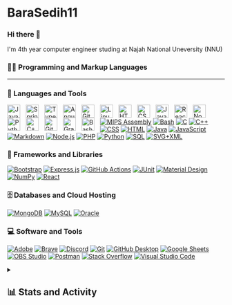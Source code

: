 # BaraSedih11
### Hi there 👋
<p> I'm 4th year computer engineer studing at Najah National Uneversity (NNU) </p>
<!--
**BaraSedih11/BaraSedih11** is a ✨ _special_ ✨ repository because its `README.md` (this file) appears on your GitHub profile.

Here are some ideas to get you started:

- 🔭 I’m currently working on ...
- 🌱 I’m currently learning ...
- 👯 I’m looking to collaborate on ...
- 🤔 I’m looking for help with ...
- 💬 Ask me about ...
- 📫 How to reach me: ...
- 😄 Pronouns: ...
- ⚡ Fun fact: ...
-->


<details> 
  <summary><h2>🛠️ My Favorite Tools</h2></summary>
  <!-- Some badges are from https://github.com/Ileriayo/markdown-badges -->

  <h3>👨‍💻 Programming and Markup Languages</h3>

---
### 🧰 Languages and Tools

<img align="left" alt="Java" width="30px" style="padding-right:10px;" src="https://cdn.jsdelivr.net/gh/devicons/devicon/icons/java/java-original.svg"/>
<img align="left" alt="Spring" width="30px" style="padding-right:10px;" src="https://cdn.jsdelivr.net/gh/devicons/devicon/icons/spring/spring-original.svg" />
<img align="left" alt="TypeScript" width="30px" style="padding-right:10px;" src="https://cdn.jsdelivr.net/gh/devicons/devicon/icons/typescript/typescript-plain.svg" />
<img align="left" alt="Angular" width="30px" style="padding-right:10px;" src="https://cdn.jsdelivr.net/gh/devicons/devicon/icons/angularjs/angularjs-plain.svg" />
<img align="left" alt="Git" width="30px" style="padding-right:10px;" src="https://cdn.jsdelivr.net/gh/devicons/devicon/icons/git/git-original.svg" />
<img align="left" alt="Linux" width="30px" style="padding-right:10px;" src="https://cdn.jsdelivr.net/gh/devicons/devicon/icons/linux/linux-original.svg" />
<img align="left" alt="HTML" width="30px" style="padding-right:10px;" src="https://cdn.jsdelivr.net/gh/devicons/devicon/icons/html5/html5-plain.svg" />
<img align="left" alt="CSS" width="30px" style="padding-right:10px;" src="https://cdn.jsdelivr.net/gh/devicons/devicon/icons/css3/css3-plain.svg" />
<img align="left" alt="JavaScript" width="30px" style="padding-right:10px;" src="https://cdn.jsdelivr.net/gh/devicons/devicon/icons/javascript/javascript-plain.svg" />
<img align="left" alt="React" width="30px" style="padding-right:10px;" src="https://cdn.jsdelivr.net/gh/devicons/devicon/icons/react/react-original.svg" />
<img align="left" alt="NodeJS" width="30px" style="padding-right:10px;" src="https://cdn.jsdelivr.net/gh/devicons/devicon/icons/nodejs/nodejs-original.svg" />
<img align="left" alt="Python" width="30px" style="padding-right:10px;" src="https://cdn.jsdelivr.net/gh/devicons/devicon/icons/python/python-plain.svg" />
<img align="left" alt="C++" width="30px" style="padding-right:10px;" src="https://cdn.jsdelivr.net/gh/devicons/devicon/icons/cplusplus/cplusplus-line.svg" />
<img align="left" alt="GitHub" width="30px" style="padding-right:10px;" src="https://cdn.jsdelivr.net/gh/devicons/devicon/icons/github/github-original.svg" />
<img align="left" alt="Gradle" width="30px" style="padding-right:10px;" src="https://cdn.jsdelivr.net/gh/devicons/devicon/icons/gradle/gradle-plain.svg" />
<img align="left" alt="Bash" width="30px" style="padding-right:10px;" src="https://cdn.jsdelivr.net/gh/devicons/devicon/icons/bash/bash-original.svg" />
<br />
  <p>
      <a href="https://github.com/search?q=user%3ABaraSedih11+language%3Aassembly"><img alt="MIPS Assembly" src="https://custom-icon-badges.demolab.com/badge/Assembly-525252.svg?logo=asm-hex&logoColor=white"></a>
      <a href="https://github.com/search?q=user%3ABaraSedih11+language%3Abash"><img alt="Bash" src="https://img.shields.io/badge/Bash-121011.svg?logo=gnu-bash&logoColor=white"></a>
      <a href="https://github.com/search?q=user%3ABaraSedih11+language%3Ac"><img alt="C" src="https://custom-icon-badges.demolab.com/badge/C-03599C.svg?logo=c-in-hexagon&logoColor=white"></a>
      <a href="https://github.com/search?q=user%3ABaraSedih11+language%3Acpp"><img alt="C++" src="https://custom-icon-badges.demolab.com/badge/C++-9C033A.svg?logo=cpp2&logoColor=white"></a>
      <a href="https://github.com/search?q=user%3ABaraSedih11+language%3Acss"><img alt="CSS" src="https://img.shields.io/badge/CSS-1572B6.svg?logo=css3&logoColor=white"></a>
      <a href="https://github.com/search?q=user%3ABaraSedih11+language%3Ahtml"><img alt="HTML" src="https://img.shields.io/badge/HTML-E34F26.svg?logo=html5&logoColor=white"></a>
      <a href="https://github.com/search?q=user%3ABaraSedih11+language%3Ajava"><img alt="Java" src="https://custom-icon-badges.demolab.com/badge/Java-007396.svg?logo=java&logoColor=white"></a>
      <a href="https://github.com/search?q=user%3ABaraSedih11+language%3Ajavascript"><img alt="JavaScript" src="https://img.shields.io/badge/JavaScript-F7DF1E.svg?logo=javascript&logoColor=black"></a>
<!--       <a href="https://github.com/search?q=user%3ABaraSedih11+language%3Atex"><img alt="LaTeX" src="https://img.shields.io/badge/LaTeX-008080.svg?logo=LaTeX&logoColor=white"></a> -->
      <a href="https://github.com/search?q=user%3ABaraSedih11+language%3Amarkdown"><img alt="Markdown" src="https://img.shields.io/badge/Markdown-000000.svg?logo=markdown&logoColor=white"></a>
      <a href="https://github.com/search?q=user%3ABaraSedih11+language%3Ajavascript"><img alt="Node.js" src="https://img.shields.io/badge/Node.js-43853D.svg?logo=node.js&logoColor=white"></a>
      <a href="https://github.com/search?q=user%3ABaraSedih111+org%3AaydiOrg+language%3Aphp"><img alt="PHP" src="https://img.shields.io/badge/PHP-777BB4.svg?logo=php&logoColor=white"></a>
<!--       <a href="https://github.com/search?q=user%3ABaraSedih11+language%3Aprolog"><img alt="Prolog" src="https://custom-icon-badges.demolab.com/badge/Prolog-E61B23.svg?logo=swi-prolog&logoColor=white"></a> -->
      <a href="https://github.com/search?q=user%3ABaraSedih11+language%3Apython"><img alt="Python" src="https://img.shields.io/badge/Python-14354C.svg?logo=python&logoColor=white"></a>
<!--       <a href="https://github.com/search?q=user%3ABaraSedih11+language%3Ar"><img alt="R" src="https://img.shields.io/badge/R-276DC3.svg?logo=r&logoColor=white"></a> -->
<!--       <a href="https://github.com/search?q=user%3ABaraSedih11+language%3Arst"><img alt="Restructured Text" src="https://img.shields.io/badge/Restructured Text-3a4148.svg?logo=readthedocs&logoColor=white"></a> -->
<!--       <a href="https://github.com/search?q=user%3ABaraSedih11+language%3Ascratch"><img alt="Scratch" src="https://img.shields.io/badge/Scratch-4D97FF.svg?logo=scratch&logoColor=white"></a> -->
      <a href="https://github.com/search?q=user%3ABaraSedih11+language%3Asql"><img alt="SQL" src="https://custom-icon-badges.demolab.com/badge/SQL-025E8C.svg?logo=database&logoColor=white"></a>
      <a href="https://github.com/search?q=user%3ABaraSedih11+language%3Asvg"><img alt="SVG+XML" src="https://img.shields.io/badge/SVG%2BXML-e0982c.svg?logo=svg&logoColor=white"></a>
<!--       <a href="https://github.com/search?q=user%3ABaraSedih11+language%3AtypeScript"><img alt="TypeScript" src="https://img.shields.io/badge/TypeScript-007ACC.svg?logo=typescript&logoColor=white"></a> -->
  </p>

  <h3>🧰 Frameworks and Libraries</h3>

  <p>
<!--       <a href="#"><img alt="Arduino" src="https://img.shields.io/badge/-Arduino-00979D?logo=Arduino&logoColor=white"></a> -->
<!--       <a href="#"><img alt="BlissfulJS" src="https://custom-icon-badges.demolab.com/badge/Bliss.js-3dacc2.svg?logo=bliss&logoColor=white"></a> -->
      <a href="#"><img alt="Bootstrap" src="https://img.shields.io/badge/Bootstrap-7952B3.svg?logo=bootstrap&logoColor=white"></a>
<!--       <a href="#"><img alt="Cordova" src="https://img.shields.io/badge/-Cordova-E8E8E8?logo=apache-cordova&logoColor=black"></a> -->
<!--       <a href="#"><img alt="Discord.py" src="https://custom-icon-badges.demolab.com/badge/Discord.py-0d1620.svg?logo=dpy"></a> -->
<!--       <a href="#"><img alt="Electron" src="https://img.shields.io/badge/Electron-20232e.svg?logo=electron&logoColor=white"></a> -->
      <a href="#"><img alt="Express.js" src="https://img.shields.io/badge/Express.js-404d59.svg?logo=express&logoColor=white"></a>
<!--       <a href="#"><img alt="Flask" src="https://img.shields.io/badge/Flask-000000.svg?logo=flask&logoColor=white"></a> -->
      <a href="#"><img alt="GitHub Actions" src="https://img.shields.io/badge/GitHub%20Actions-2671E5.svg?logo=github%20actions&logoColor=white"></a>
<!--       <a href"#"><img alt="Gunicorn" src="https://img.shields.io/badge/-Gunicorn-499848.svg?logo=gunicorn&logoColor=white"></a> -->
      <a href="#"><img alt="JUnit" src="https://custom-icon-badges.demolab.com/badge/JUnit-25A162.svg?logo=check-circle&logoColor=white"></a>
      <a href="#"><img alt="Material Design" src="https://img.shields.io/badge/Material%20Design-0081CB.svg?logo=material-design&logoColor=white"></a>
<!--       <a href="#"><img alt="Nextcord" src="https://custom-icon-badges.demolab.com/badge/Nextcord-0d1620.svg?logo=nextcord"></a> -->
      <a href="#"><img alt="NumPy" src="https://img.shields.io/badge/Numpy-013243.svg?logo=numpy&logoColor=white"></a>
<!--       <a href="#"><img alt="Pandas" src="https://img.shields.io/badge/Pandas-150458.svg?logo=pandas&logoColor=white"></a> -->
<!--       <a href="#"><img alt="PHPUnit" src="https://custom-icon-badges.demolab.com/badge/PHPUnit-366488.svg?logo=test-tube&logoColor=white"></a> -->
<!--       <a href="#"><img alt="Praw" src="https://custom-icon-badges.demolab.com/badge/Praw-ff3c0c.svg?logo=praw"></a> -->
<!--       <a href="#"><img alt="Pytest" src="https://img.shields.io/badge/Pytest-0A9EDC.svg?logo=pytest&logoColor=white"></a> -->
      <a href="#"><img alt="React" src="https://img.shields.io/badge/React-20232a.svg?logo=react&logoColor=%2361DAFB"></a>
<!--       <a href="#"><img alt="Slim" src="https://custom-icon-badges.demolab.com/badge/Slim-74a045.svg?logo=slim-php"></a> -->
<!--       <a href="#"><img alt="Symfony" src="https://img.shields.io/badge/Symfony-111111.svg?logo=symfony&logoColor=white"></a> -->
<!--       <a href="#"><img alt="SymPy" src="https://img.shields.io/badge/Sympy-3B5526.svg?logo=sympy&logoColor=white"></a> -->
<!--       <a href="#"><img alt="TensorFlow" src="https://img.shields.io/badge/TensorFlow-FF6F00.svg?logo=TensorFlow&logoColor=white"></a> -->
<!--       <a href="#"><img alt="Wordpress" src="https://img.shields.io/badge/Wordpress-21759B?logo=wordpress&logoColor=white"></a> -->
<!--       <a href="#"><img alt="WPF (.Net)" src="https://img.shields.io/badge/WPF-5C2D91?logo=.net&logoColor=white"></a> -->
  </p>

  <h3>🗄️ Databases and Cloud Hosting</h3>

  <p>
<!--       <a href="#"><img alt="GitHub Pages" src="https://img.shields.io/badge/GitHub%20Pages-327FC7.svg?logo=github&logoColor=white"></a> -->
<!--       <a href="#"><img alt="Heroku" src="https://img.shields.io/badge/Heroku-430098.svg?logo=heroku&logoColor=white"></a> -->
      <a href="#"><img alt="MongoDB" src ="https://img.shields.io/badge/MongoDB-4ea94b.svg?logo=mongodb&logoColor=white"></a>
      <a href="#"><img alt="MySQL" src="https://img.shields.io/badge/MySQL-00f.svg?logo=mysql&logoColor=white"></a>
<!--       <a href="#"><img alt="Notion" src="https://img.shields.io/badge/Notion-010101.svg?logo=notion&logoColor=white"></a> -->
      <a href="#"><img alt="Oracle" src ="https://img.shields.io/badge/Oracle-F00000.svg?logo=oracle&logoColor=white"></a>
<!--       <a href="#"><img alt="PostgreSQL" src ="https://img.shields.io/badge/PostgreSQL-316192.svg?logo=postgresql&logoColor=white"></a> -->
<!--       <a href="#"><img alt="Render" src="https://img.shields.io/badge/Render-00979D.svg?logo=render&logoColor=white"></a> -->
<!--       <a href="#"><img alt="Repl.it" src="https://img.shields.io/badge/Repl.it-0D101E.svg?logo=Replit&logoColor=white"></a> -->
<!--       <a href="#"><img alt="SQLite" src ="https://img.shields.io/badge/SQLite-07405e.svg?logo=sqlite&logoColor=white"></a> -->
<!--       <a href="#"><img alt="Vercel" src="https://img.shields.io/badge/Vercel-000000.svg?logo=vercel&logoColor=white"></a> -->
  </p>

  <h3>💻 Software and Tools</h3>

  <p>
      <a href="#"><img alt="Adobe" src="https://img.shields.io/badge/Adobe-FF0000.svg?logo=adobe&logoColor=white"></a>
<!--       <a href="#"><img alt="Android" src="https://img.shields.io/badge/Android-3DDC84?logo=android&logoColor=white"></a> -->
<!--       <a href="#"><img alt="Android Studio" src="https://img.shields.io/badge/Android%20Studio-008678.svg?logo=android-studio&logoColor=white"></a> -->
<!--       <a href="#"><img alt="Ubunto Linux" src="https://img.shields.io/badge/Ubunto%20Linux-1793D1.svg?logo=ubunto-linux&logoColor=white"></a> -->
<!--       <a href="#"><img alt="Redhat Linux" src="https://img.shields.io/badge/Redhat%20Linux-1793D1.svg?logo=Redhat-linux&logoColor=white"></a> -->
<!--       <a href="#"><img alt="Audacity" src="https://img.shields.io/badge/-Audacity-0000CC?logo=audacity&logoColor=white"></a> -->
<!--       <a href="#"><img alt="Bitwarden" src="https://img.shields.io/badge/-Bitwarden-175DDC?logo=bitwarden&logoColor=white"></a> -->
      <a href="#"><img alt="Brave" src="https://img.shields.io/badge/-Brave-FB542B?logo=brave&logoColor=white"></a>
<!--       <a href="#"><img alt="Construct 3" src="https://img.shields.io/badge/Construct%203-00b56a.svg?logo=construct-3&logoColor=white"></a> -->
<!--       <a href="#"><img alt="Dark Reader" src="https://img.shields.io/badge/-Dark%20Reader-141E24?logo=dark-reader&logoColor=white"></a> -->
<!--       <a href="#"><img alt="Dbeaver" src="https://custom-icon-badges.demolab.com/badge/-Dbeaver-372923?logo=dbeaver-mono&logoColor=white"></a> -->
      <a href="#"><img alt="Discord" src="https://img.shields.io/badge/-Discord-5865F2.svg?logo=discord&logoColor=white"></a>
      <a href="#"><img alt="Git" src="https://img.shields.io/badge/Git-F05033.svg?logo=git&logoColor=white"></a>
      <a href="#"><img alt="GitHub Desktop" src="https://img.shields.io/badge/GitHub%20Desktop-8034A9.svg?logo=github&logoColor=white"></a>
      <a href="#"><img alt="Google Sheets" src="https://img.shields.io/badge/Sheets-34A853.svg?logo=google%20sheets&logoColor=white"></a>
<!--       <a href="#"><img alt="Inkscape" src="https://img.shields.io/badge/Inkscape-000000?logo=Inkscape&logoColor=white"></a> -->
<!--       <a href="#"><img alt="Jupyter" src="https://img.shields.io/badge/Jupyter-F37626.svg?logo=Jupyter&logoColor=white"></a> -->
      <a href="#"><img alt="OBS Studio" src="https://img.shields.io/badge/-OBS-302E31?logo=obs-studio&logoColor=white"></a>
<!--       <a href="#"><img alt="Photopea" src="https://img.shields.io/badge/Photopea-18A497?logo=photopea&logoColor=white"></a> -->
      <a href="#"><img alt="Postman" src="https://img.shields.io/badge/Postman-FF6C37?logo=postman&logoColor=white"></a>
<!--       <a href="#"><img alt="SonarLint" src="https://img.shields.io/badge/-SonarLint-CB2029?logo=sonarlint&logoColor=white"></a> -->
      <a href="#"><img alt="Stack Overflow" src="https://img.shields.io/badge/-Stack%20Overflow-FE7A16?logo=stack-overflow&logoColor=white"></a>
      <a href="#"><img alt="Visual Studio Code" src="https://img.shields.io/badge/Visual%20Studio%20Code-0078d7.svg?logo=visual-studio-code&logoColor=white"></a>
  </p>
</details>

<details> 
  <summary><h2>📊 Stats and Activity</h2></summary>

  <h3>💻 GitHub Profile Stats</h3>
  
  <br/>

  <b>Note:</b> Top languages is only a metric of the languages my public code consists of and doesn't reflect experience or skill level.
  
  <a href="https://github.com/ashutosh00710/github-readme-activity-graph"><img alt="BaraSedih11's Activity Graph" src="https://github-readme-activity-graph.vercel.app/graph/?username=BaraSedih11&bg_color=1F222E&color=F8D866&line=F85D7F&point=FFFFFF&hide_border=true" /></a>

  <h3>⚡ Recent GitHub Activity</h3>



</details>
